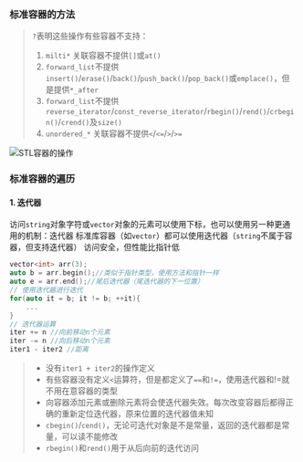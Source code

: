 ### 标准容器的方法
> `?`表明这些操作有些容器不支持：
> 1. `milti*` 关联容器不提供`[]`或`at()`
> 2. `forward_list`不提供`insert()`/`erase()`/`back()`/`push_back()`/`pop_back()`或`emplace()`，但是提供`*_after`
> 3. `forward_list`不提供`reverse_iterator`/`const_reverse_iterator`/`rbegin()`/`rend()`/`crbegin()`/`crend()`及`size()`
> 4. `unordered_*` 关联容器不提供`<`/`<=`/`>`/`>=`

![STL容器的操作](https://i.loli.net/2020/04/07/IJXTphxAFHcrDkv.png)



### 标准容器的遍历
#### 1. 迭代器
访问`string`对象字符或`vector`对象的元素可以使用下标，也可以使用另一种更通用的机制：迭代器
标准库容器（如`vector`）都可以使用迭代器（`string`不属于容器，但支持迭代器）
访问安全，但性能比指针低

```cpp
vector<int> arr(3);
auto b = arr.begin();//类似于指针类型，使用方法和指针一样
auto e = arr.end();//尾后迭代器（尾迭代器的下一位置）
// 使用迭代器进行迭代
for(auto it = b; it != b; ++it){
    ...
}
// 迭代器运算
iter += n //向前移动n个元素
iter -= n //向后移动n个元素
iter1 - iter2 //距离
```
> - 没有`iter1 + iter2`的操作定义
> - 有些容器没有定义`<`运算符，但是都定义了`==`和`!=`，使用迭代器和!=就不用在意容器的类型
> - 向容器添加元素或删除元素将会使迭代器失效。每次改变容器后都得正确的重新定位迭代器，原来位置的迭代器值未知
> - `cbegin()`/`cend()`，无论可迭代对象是不是常量，返回的迭代器都是常量，可以读不能修改
> - `rbegin()`和`rend()`用于从后向前的迭代访问



